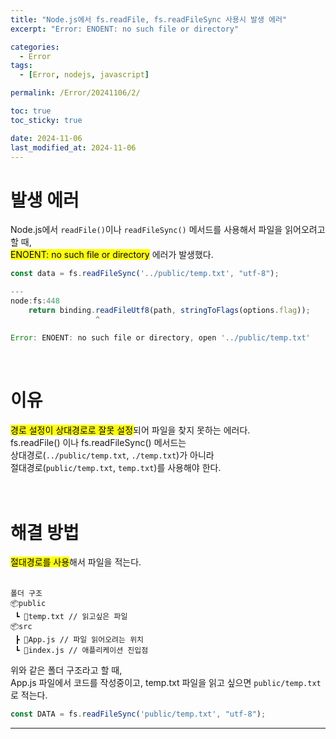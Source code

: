 ```yaml
---
title: "Node.js에서 fs.readFile, fs.readFileSync 사용시 발생 에러"
excerpt: "Error: ENOENT: no such file or directory"

categories:
  - Error
tags:
  - [Error, nodejs, javascript]

permalink: /Error/20241106/2/

toc: true
toc_sticky: true

date: 2024-11-06
last_modified_at: 2024-11-06
---
```


# 발생 에러
Node.js에서 ```readFile()```이나 ```readFileSync()``` 메서드를 사용해서 파일을 읽어오려고 할 때,<br>
<mark>ENOENT: no such file or directory</mark> 에러가 발생했다.<br>

```javascript
const data = fs.readFileSync('../public/temp.txt', "utf-8");

---
node:fs:448
    return binding.readFileUtf8(path, stringToFlags(options.flag));
                   ^

Error: ENOENT: no such file or directory, open '../public/temp.txt'
```
<br>


# 이유
<mark>경로 설정이 상대경로로 잘못 설정</mark>되어 파일을 찾지 못하는 에러다.<br>
fs.readFile() 이나 fs.readFileSync() 메서드는 <br>
상대경로(```../public/temp.txt```, ```./temp.txt```)가 아니라 <br>
절대경로(```public/temp.txt```, ```temp.txt```)를 사용해야 한다.<br><br><br>



# 해결 방법
<mark>절대경로를 사용</mark>해서 파일을 적는다.<br><br>

```
폴더 구조
📦public
 ┗ 📜temp.txt // 읽고싶은 파일
📦src
 ┣ 📜App.js // 파일 읽어오려는 위치
 ┗ 📜index.js // 애플리케이션 진입점
```

위와 같은 폴더 구조라고 할 때, <br>
App.js 파일에서 코드를 작성중이고, temp.txt 파일을 읽고 싶으면 ```public/temp.txt```로 적는다.<br>

```javascript
const DATA = fs.readFileSync('public/temp.txt', "utf-8");
```


<hr>
